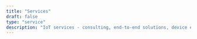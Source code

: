 ```yaml
---
title: "Services"
draft: false
type: "service"
description: "IoT services - consulting, end-to-end solutions, device enablement, commercial support"
---
```

